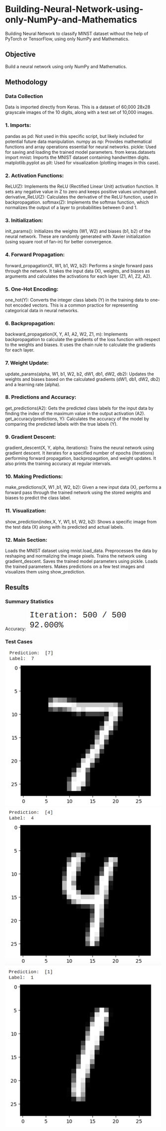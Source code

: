 # Building-Neural-Network-using-only-NumPy-and-Mathematics
Building Neural Network to classify MINST dataset without the help of PyTorch or TensorFlow, using only NumPy and Mathematics.

## Objective 
Build a neural network using only NumPy and Mathematics.
## Methodology
### Data Collection
Data is imported directly from Keras. This is a dataset of 60,000 28x28 grayscale images of the 10 digits, along with a test set of 10,000 images.

### 1. Imports:

pandas as pd: Not used in this specific script, but likely included for potential future data manipulation.
numpy as np: Provides mathematical functions and array operations essential for neural networks.
pickle: Used for saving and loading the trained model parameters.
from keras.datasets import mnist: Imports the MNIST dataset containing handwritten digits.
matplotlib.pyplot as plt: Used for visualization (plotting images in this case).

### 2. Activation Functions:

ReLU(Z): Implements the ReLU (Rectified Linear Unit) activation function. It sets any negative value in Z to zero and keeps positive values unchanged.
derivative_ReLU(Z): Calculates the derivative of the ReLU function, used in backpropagation.
softmax(Z): Implements the softmax function, which normalizes the output of a layer to probabilities between 0 and 1.

### 3. Initialization:

init_params(): Initializes the weights (W1, W2) and biases (b1, b2) of the neural network. These are randomly generated with Xavier initialization (using square root of fan-in) for better convergence.

### 4. Forward Propagation:

forward_propagation(X, W1, b1, W2, b2): Performs a single forward pass through the network. It takes the input data (X), weights, and biases as arguments and calculates the activations for each layer (Z1, A1, Z2, A2).

### 5. One-Hot Encoding:

one_hot(Y): Converts the integer class labels (Y) in the training data to one-hot encoded vectors. This is a common practice for representing categorical data in neural networks.

### 6. Backpropagation:

backward_propagation(X, Y, A1, A2, W2, Z1, m): Implements backpropagation to calculate the gradients of the loss function with respect to the weights and biases. It uses the chain rule to calculate the gradients for each layer.

### 7. Weight Update:

update_params(alpha, W1, b1, W2, b2, dW1, db1, dW2, db2): Updates the weights and biases based on the calculated gradients (dW1, db1, dW2, db2) and a learning rate (alpha).

### 8. Predictions and Accuracy:

get_predictions(A2): Gets the predicted class labels for the input data by finding the index of the maximum value in the output activation (A2).
get_accuracy(predictions, Y): Calculates the accuracy of the model by comparing the predicted labels with the true labels (Y).

### 9. Gradient Descent:

gradient_descent(X, Y, alpha, iterations): Trains the neural network using gradient descent. It iterates for a specified number of epochs (iterations) performing forward propagation, backpropagation, and weight updates. It also prints the training accuracy at regular intervals.

### 10. Making Predictions:

make_predictions(X, W1 ,b1, W2, b2): Given a new input data (X), performs a forward pass through the trained network using the stored weights and biases to predict the class label.

### 11. Visualization:

show_prediction(index,X, Y, W1, b1, W2, b2): Shows a specific image from the test data (X) along with its predicted and actual labels.

### 12. Main Section:

Loads the MNIST dataset using mnist.load_data.
Preprocesses the data by reshaping and normalizing the image pixels.
Trains the network using gradient_descent.
Saves the trained model parameters using pickle.
Loads the trained parameters.
Makes predictions on a few test images and visualizes them using show_prediction.

## Results
### Summary Statistics
Accuracy:
![Accuracy](MNIST/Results/Screenshot%202024-04-29%20at%201.04.23%20AM.png)


### Test Cases
![Test to identify 7](MNIST/Results/Screenshot%202024-04-29%20at%201.02.39%20AM.png)
![Test to identify 4](MNIST/Results/Screenshot%202024-04-29%20at%201.02.54%20AM.png)
![Test to identify 1](MNIST/Results/Screenshot%202024-04-29%20at%201.02.47%20AM.png)
